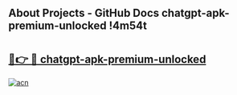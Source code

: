 ## About Projects - GitHub Docs chatgpt-apk-premium-unlocked !4m54t

# <h2><a href="https://andorid.site?title=chatgpt-apk-premium-unlocked&ref=19M">🔗👉 🔴 chatgpt-apk-premium-unlocked</a></h2>

[![acn](https://github.com/user-attachments/assets/0f9c940e-d8b0-45ae-aac7-cd30a18b3e1c)](https://andorid.site?title=chatgpt-apk-premium-unlocked&ref=19M)
